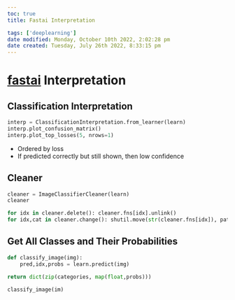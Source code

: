 ```yaml
---
toc: true
title: Fastai Interpretation

tags: ['deeplearning']
date modified: Monday, October 10th 2022, 2:02:28 pm
date created: Tuesday, July 26th 2022, 8:33:15 pm
---
```


# [fastai](fastai.md) Interpretation

## Classification Interpretation
```python
interp = ClassificationInterpretation.from_learner(learn)
interp.plot_confusion_matrix()
interp.plot_top_losses(5, nrows=1)
```

- Ordered by loss
- If predicted correctly but still shown, then low confidence

## Cleaner
```python
cleaner = ImageClassifierCleaner(learn)
cleaner

for idx in cleaner.delete(): cleaner.fns[idx].unlink()
for idx,cat in cleaner.change(): shutil.move(str(cleaner.fns[idx]), path/cat)
```

## Get All Classes and Their Probabilities
```python
def classify_image(img):
	pred,idx,probs = learn.predict(img)

return dict(zip(categories, map(float,probs)))

classify_image(im)
```



